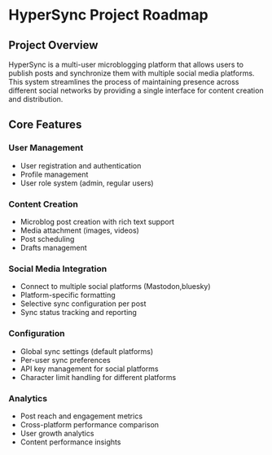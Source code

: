 # HyperSync Project Roadmap

## Project Overview
HyperSync is a multi-user microblogging platform that allows users to publish posts and synchronize them with multiple social media platforms. This system streamlines the process of maintaining presence across different social networks by providing a single interface for content creation and distribution.

## Core Features

### User Management
- User registration and authentication
- Profile management
- User role system (admin, regular users)

### Content Creation
- Microblog post creation with rich text support
- Media attachment (images, videos)
- Post scheduling
- Drafts management

### Social Media Integration
- Connect to multiple social platforms (Mastodon,bluesky)
- Platform-specific formatting
- Selective sync configuration per post
- Sync status tracking and reporting

### Configuration
- Global sync settings (default platforms)
- Per-user sync preferences
- API key management for social platforms
- Character limit handling for different platforms

### Analytics
- Post reach and engagement metrics
- Cross-platform performance comparison
- User growth analytics
- Content performance insights
